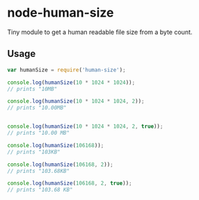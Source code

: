 # node-human-size

Tiny module to get a human readable file size from a byte count.

## Usage

```js
var humanSize = require('human-size');

console.log(humanSize(10 * 1024 * 1024));
// prints "10MB"

console.log(humanSize(10 * 1024 * 1024, 2));
// prints "10.00MB"


console.log(humanSize(10 * 1024 * 1024, 2, true));
// prints "10.00 MB"

console.log(humanSize(106168));
// prints "103KB"

console.log(humanSize(106168, 2));
// prints "103.68KB"

console.log(humanSize(106168, 2, true));
// prints "103.68 KB"
```
